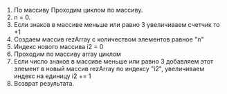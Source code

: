 
1. По массиву Проходим циклом по массиву.
2. n = 0.
3. Если знаков в массиве меньше или равно 3 увеличиваем счетчик то +1
4. Создаем массив rezArray с количеством элементов равное "n"
5. Индекс нового массива i2 = 0
6. Проходим по массиву array циклом
7. Если число знаков в массиве меньше или равно 3 добавляем этот элемент в новый массив rezArray по индексу "i2",
увеличиваем индекс на единицу i2 += 1
8. Возврат результата.

